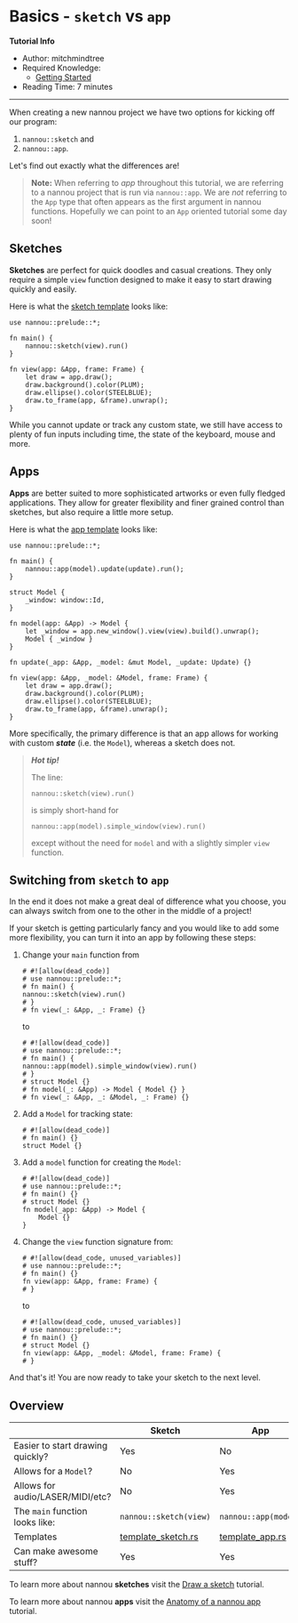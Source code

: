 # Basics - `sketch` vs `app`

**Tutorial Info**

- Author: mitchmindtree
- Required Knowledge:
    - [Getting Started](/getting_started.md)
- Reading Time: 7 minutes

---

When creating a new nannou project we have two options for kicking off our
program:

1. `nannou::sketch` and
2. `nannou::app`.

Let's find out exactly what the differences are!

> **Note:** When referring to *app* throughout this tutorial, we are referring to
> a nannou project that is run via `nannou::app`. We are *not* referring to the
> `App` type that often appears as the first argument in nannou functions.
> Hopefully we can point to an `App` oriented tutorial some day soon!

## Sketches

**Sketches** are perfect for quick doodles and casual creations. They only
require a simple `view` function designed to make it easy to start drawing
quickly and easily.

Here is what the [sketch
template](https://github.com/nannou-org/nannou/blob/master/examples/templates/template_sketch.rs)
looks like:

```rust,no_run
use nannou::prelude::*;

fn main() {
    nannou::sketch(view).run()
}

fn view(app: &App, frame: Frame) {
    let draw = app.draw();
    draw.background().color(PLUM);
    draw.ellipse().color(STEELBLUE);
    draw.to_frame(app, &frame).unwrap();
}
```

While you cannot update or track any custom state, we still have access to
plenty of fun inputs including time, the state of the keyboard, mouse and more.

## Apps

**Apps** are better suited to more sophisticated artworks or even fully fledged
applications. They allow for greater flexibility and finer grained control than
sketches, but also require a little more setup.

Here is what the [app
template](https://github.com/nannou-org/nannou/blob/master/examples/templates/template_app.rs)
looks like:

```rust,no_run
use nannou::prelude::*;

fn main() {
    nannou::app(model).update(update).run();
}

struct Model {
    _window: window::Id,
}

fn model(app: &App) -> Model {
    let _window = app.new_window().view(view).build().unwrap();
    Model { _window }
}

fn update(_app: &App, _model: &mut Model, _update: Update) {}

fn view(app: &App, _model: &Model, frame: Frame) {
    let draw = app.draw();
    draw.background().color(PLUM);
    draw.ellipse().color(STEELBLUE);
    draw.to_frame(app, &frame).unwrap();
}
```

More specifically, the primary difference is that an app allows for working with
custom ***state*** (i.e. the `Model`), whereas a sketch does not.

> ***Hot tip!***
>
> The line:
>
> ```rust,ignore
> nannou::sketch(view).run()
> ```
> is simply short-hand for
>
> ```rust,ignore
> nannou::app(model).simple_window(view).run()
> ```
> except without the need for `model` and with a slightly simpler `view` function.

## Switching from `sketch` to `app`

In the end it does not make a great deal of difference what you choose, you can
always switch from one to the other in the middle of a project!

If your sketch is getting particularly fancy and you would like to add some more
flexibility, you can turn it into an app by following these steps:

1. Change your `main` function from

   ```rust,no_run
   # #![allow(dead_code)]
   # use nannou::prelude::*;
   # fn main() {
   nannou::sketch(view).run()
   # }
   # fn view(_: &App, _: Frame) {}
   ```

   to

   ```rust,no_run
   # #![allow(dead_code)]
   # use nannou::prelude::*;
   # fn main() {
   nannou::app(model).simple_window(view).run()
   # }
   # struct Model {}
   # fn model(_: &App) -> Model { Model {} }
   # fn view(_: &App, _: &Model, _: Frame) {}
   ```

2. Add a `Model` for tracking state:

   ```rust,no_run
   # #![allow(dead_code)]
   # fn main() {}
   struct Model {}
   ```

3. Add a `model` function for creating the `Model`:

   ```rust,no_Run
   # #![allow(dead_code)]
   # use nannou::prelude::*;
   # fn main() {}
   # struct Model {}
   fn model(_app: &App) -> Model {
       Model {}
   }
   ```

4. Change the `view` function signature from:

   ```rust,no_run
   # #![allow(dead_code, unused_variables)]
   # use nannou::prelude::*;
   # fn main() {}
   fn view(app: &App, frame: Frame) {
   # }
   ```

   to

   ```rust,no_run
   # #![allow(dead_code, unused_variables)]
   # use nannou::prelude::*;
   # fn main() {}
   # struct Model {}
   fn view(app: &App, _model: &Model, frame: Frame) {
   # }
   ```

And that's it! You are now ready to take your sketch to the next level.

## Overview

|     | **Sketch** | **App** |
| --- | ---------- | ------- |
| Easier to start drawing quickly? | Yes | No |
| Allows for a `Model`? | No | Yes |
| Allows for  audio/LASER/MIDI/etc? | No | Yes |
| The `main` function looks like: | `nannou::sketch(view)` | `nannou::app(model)` |
| Templates | [template_sketch.rs](https://github.com/nannou-org/nannou/blob/master/examples/templates/template_sketch.rs) | [template_app.rs](https://github.com/nannou-org/nannou/blob/master/examples/templates/template_app.rs) |
| Can make awesome stuff? | Yes | Yes |

To learn more about nannou **sketches** visit the [Draw a sketch](/tutorials/basics/draw-a-sketch.md) tutorial.

To learn more about nannou **apps** visit the [Anatomy of a nannou app](/tutorials/basics/anatomy-of-a-nannou-app.md) tutorial.
